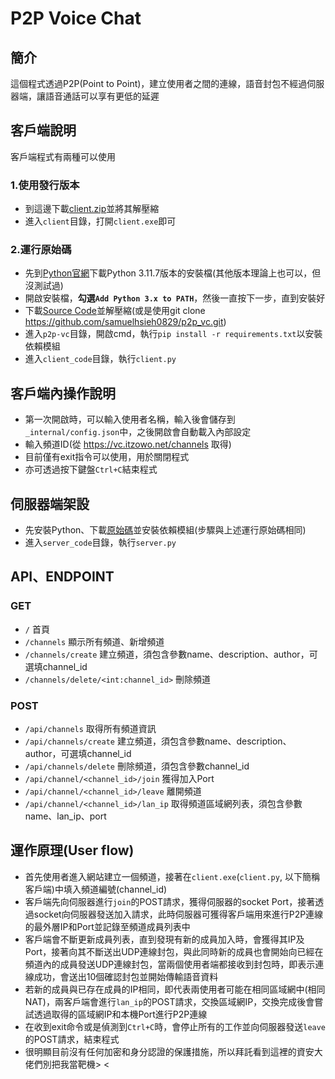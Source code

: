 # P2P Voice Chat
## 簡介
這個程式透過P2P(Point to Point)，建立使用者之間的連線，語音封包不經過伺服器端，讓語音通話可以享有更低的延遲
## 客戶端說明
客戶端程式有兩種可以使用
### 1.使用發行版本
- 到這邊下載[client.zip](https://github.com/samuelhsieh0829/p2p_vc/releases/download/0.1/client.zip)並將其解壓縮
- 進入`client`目錄，打開`client.exe`即可
### 2.運行原始碼
- 先到[Python官網](https://www.python.org/downloads/)下載Python 3.11.7版本的安裝檔(其他版本理論上也可以，但沒測試過)
- 開啟安裝檔，**勾選`Add Python 3.x to PATH`**，然後一直按下一步，直到安裝好
- 下載[Source Code](https://github.com/samuelhsieh0829/p2p_vc/archive/refs/tags/0.1.zip)並解壓縮(或是使用git clone https://github.com/samuelhsieh0829/p2p_vc.git)
- 進入`p2p-vc`目錄，開啟cmd，執行`pip install -r requirements.txt`以安裝依賴模組
- 進入`client_code`目錄，執行`client.py`

## 客戶端內操作說明
- 第一次開啟時，可以輸入使用者名稱，輸入後會儲存到`_internal/config.json`中，之後開啟會自動載入內部設定
- 輸入頻道ID(從 https://vc.itzowo.net/channels 取得)
- 目前僅有exit指令可以使用，用於關閉程式
- 亦可透過按下鍵盤`Ctrl+C`結束程式

## 伺服器端架設
- 先安裝Python、下載[原始碼](https://github.com/samuelhsieh0829/p2p_vc/archive/refs/tags/0.1.zip)並安裝依賴模組(步驟與上述運行原始碼相同)
- 進入`server_code`目錄，執行`server.py`

## API、ENDPOINT
### GET
- `/` 首頁
- `/channels` 顯示所有頻道、新增頻道
- `/channels/create` 建立頻道，須包含參數name、description、author，可選填channel_id
- `/channels/delete/<int:channel_id>` 刪除頻道

### POST
- `/api/channels` 取得所有頻道資訊
- `/api/channels/create` 建立頻道，須包含參數name、description、author，可選填channel_id
- `/api/channels/delete` 刪除頻道，須包含參數channel_id
- `/api/channel/<channel_id>/join` 獲得加入Port
- `/api/channel/<channel_id>/leave` 離開頻道
- `/api/channel/<channel_id>/lan_ip` 取得頻道區域網列表，須包含參數name、lan_ip、port

## 運作原理(User flow)
- 首先使用者進入網站建立一個頻道，接著在`client.exe`(`client.py`, 以下簡稱客戶端)中填入頻道編號(channel_id)
- 客戶端先向伺服器進行`join`的POST請求，獲得伺服器的socket Port，接著透過socket向伺服器發送加入請求，此時伺服器可獲得客戶端用來進行P2P連線的最外層IP和Port並記錄至頻道成員列表中
- 客戶端會不斷更新成員列表，直到發現有新的成員加入時，會獲得其IP及Port，接著向其不斷送出UDP連線封包，與此同時新的成員也會開始向已經在頻道內的成員發送UDP連線封包，當兩個使用者端都接收到封包時，即表示連線成功，會送出10個確認封包並開始傳輸語音資料
- 若新的成員與已存在成員的IP相同，即代表兩使用者可能在相同區域網中(相同NAT)，兩客戶端會進行`lan_ip`的POST請求，交換區域網IP，交換完成後會嘗試透過取得的區域網IP和本機Port進行P2P連線
- 在收到exit命令或是偵測到`Ctrl+C`時，會停止所有的工作並向伺服器發送`leave`的POST請求，結束程式
- 很明顯目前沒有任何加密和身分認證的保護措施，所以拜託看到這裡的資安大佬們別把我當靶機> <